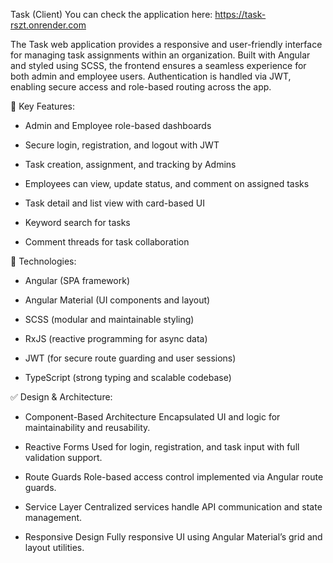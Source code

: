 Task (Client)
You can check the application here: https://task-rszt.onrender.com

The Task web application provides a responsive and user-friendly interface for managing task assignments within an organization. Built with Angular and styled using SCSS, the frontend ensures a seamless experience for both admin and employee users. Authentication is handled via JWT, enabling secure access and role-based routing across the app.

🔑 Key Features:

- Admin and Employee role-based dashboards

- Secure login, registration, and logout with JWT

- Task creation, assignment, and tracking by Admins

- Employees can view, update status, and comment on assigned tasks

- Task detail and list view with card-based UI

- Keyword search for tasks

- Comment threads for task collaboration

🎨 Technologies:

- Angular (SPA framework)

- Angular Material (UI components and layout)

- SCSS (modular and maintainable styling)

- RxJS (reactive programming for async data)

- JWT (for secure route guarding and user sessions)

- TypeScript (strong typing and scalable codebase)

✅ Design & Architecture:

- Component-Based Architecture
Encapsulated UI and logic for maintainability and reusability.

- Reactive Forms
Used for login, registration, and task input with full validation support.

- Route Guards
Role-based access control implemented via Angular route guards.

- Service Layer
Centralized services handle API communication and state management.

- Responsive Design
Fully responsive UI using Angular Material’s grid and layout utilities.
